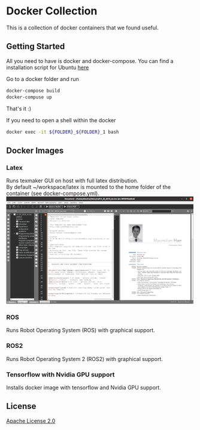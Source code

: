 # Docker Collection

This is a collection of docker containers that we found useful. 

## Getting Started
All you need to have is docker and docker-compose. 
You can find a installation script for Ubuntu [here](https://github.com/maximilianharr/code_snippets/blob/master/sh/install_docker.sh)

Go to a docker folder and run
```bash
docker-compose build
docker-compuse up
```

That's it :)

If you need to open a shell within the docker
```bash
docker exec -it ${FOLDER}_${FOLDER}_1 bash
```

## Docker Images

### Latex
Runs texmaker GUI on host with full latex distribution.  
By default ~/workspace/latex is mounted to the home folder of the container (see docker-compose.yml).  
![Latex](doc/latex.png)  

### ROS
Runs Robot Operating System (ROS) with graphical support.

### ROS2
Runs Robot Operating System 2 (ROS2) with graphical support.

### Tensorflow with Nvidia GPU support
Installs docker image with tensorflow and Nvidia GPU support. 

## License

[Apache License 2.0](LICENSE)